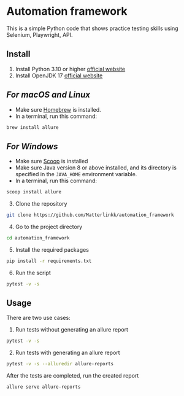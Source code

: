 # Automation framework
This is a simple Python code that shows practice testing skills using Selenium, Playwright, API.
## Install
1. Install Python 3.10 or higher [official website](https://www.python.org/downloads/)
2. Install OpenJDK 17 [official website](https://learn.microsoft.com/ru-ru/java/openjdk/download)

## *For macOS and Linux*
* Make sure [Homebrew](https://brew.sh/) is installed.
* In a terminal, run this command:
```bash
brew install allure
```
## *For Windows*
* Make sure [Scoop](https://scoop.sh/) is installed
* Make sure Java version 8 or above installed, and its directory is specified in the `JAVA_HOME` environment variable.
* In a terminal, run this command:
```bash
scoop install allure
```
3. Clone the repository 
```bash
git clone https://github.com/Matterlinkk/automation_framework
```
4. Go to the project directory
```bash
cd automation_framework
```
5. Install the required packages
```bash
pip install -r requirements.txt
```
6. Run the script
```bash
pytest -v -s
```

## Usage
There are two use cases:
1. Run tests without generating an allure report
```bash
pytest -v -s
```   
2. Run tests with generating an allure report
```bash
pytest -v -s --alluredir allure-reports
```
After the tests are completed, run the created report
```bash
allure serve allure-reports
```
